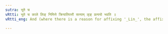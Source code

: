 ```yaml
---
sutra: भूते च
vRtti: भूते च काले लिङ् निमित्ते क्रियातिपत्तौ सत्याम् लृङ् प्रत्ययो भवति ॥
vRtti_eng: And (where there is a reason for affixing '_Lin_', the affix '_Lrin_' is to be employed, when the non-completion of the action is to be understood) if the sense is that of past time.

---
```

